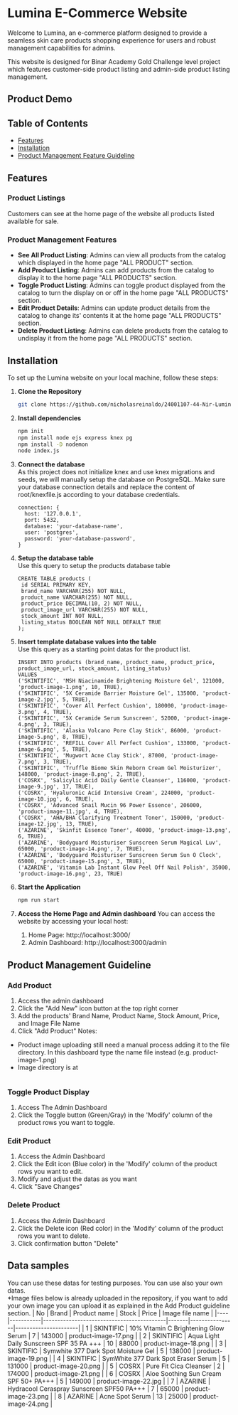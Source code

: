 # Lumina E-Commerce Website

Welcome to Lumina, an e-commerce platform designed to provide a seamless skin care products shopping experience for users and robust management capabilities for admins.

This website is designed for Binar Academy Gold Challenge level project which features customer-side product listing and admin-side product listing management.

## Product Demo

## Table of Contents

- [Features](#features)
- [Installation](#installation)
- [Product Management Feature Guideline](#product-guideline)

## Features

### Product Listings
Customers can see at the home page of the website all products listed available for sale.

### Product Management Features
- **See All Product Listing**: Admins can view all products from the catalog which displayed in the home page "ALL PRODUCT" section.
- **Add Product Listing**: Admins can add products from the catalog to display it to the home page "ALL PRODUCTS" section.
- **Toggle Product Listing**: Admins can toggle product displayed from the catalog to turn the display on or off in the home page "ALL PRODUCTS" section.
- **Edit Product Details**: Admins can update product details from the catalog to change its' contents it at the home page "ALL PRODUCTS" section.
- **Delete Product Listing**: Admins can delete products from the catalog to undisplay it from the home page "ALL PRODUCTS" section.

## Installation

To set up the Lumina website on your local machine, follow these steps:

1. **Clone the Repository**

   ```bash
   git clone https://github.com/nicholasreinaldo/24001107-44-Nir-Lumina-ChallengeGold

   ```

2. **Install dependencies**
   ```bash
   npm init
   npm install node ejs express knex pg
   npm install -D nodemon
   node index.js
   ```
3. **Connect the database**
   <br/>As this project does not initialize knex and use knex migrations and seeds, we will manually setup the database on PostgreSQL.
   Make sure your database connection  details and replace the content of root/knexfile.js according to your database credentials.  
   ``` 
   connection: {
     host: '127.0.0.1',
     port: 5432,
     database: 'your-database-name',
     user: 'postgres',
     password: 'your-database-password',
   }
4. **Setup the database table**
   <br/>Use this query to setup the products database table
   ```
   CREATE TABLE products (
    id SERIAL PRIMARY KEY,
    brand_name VARCHAR(255) NOT NULL,
    product_name VARCHAR(255) NOT NULL,
    product_price DECIMAL(10, 2) NOT NULL,
    product_image_url VARCHAR(255) NOT NULL,
    stock_amount INT NOT NULL,
    listing_status BOOLEAN NOT NULL DEFAULT TRUE
   );

6. **Insert template database values into the table**
   <br/>Use this query as a starting point datas for the product list.
   ```
   INSERT INTO products (brand_name, product_name, product_price, product_image_url, stock_amount, listing_status)
   VALUES 
   ('SKINTIFIC', 'MSH Niacinamide Brightening Moisture Gel', 121000, 'product-image-1.png', 10, TRUE),
   ('SKINTIFIC', '5X Ceramide Barrier Moisture Gel', 135000, 'product-image-2.jpg', 5, TRUE),
   ('SKINTIFIC', 'Cover All Perfect Cushion', 180000, 'product-image-3.png', 4, TRUE),
   ('SKINTIFIC', '5X Ceramide Serum Sunscreen', 52000, 'product-image-4.png', 3, TRUE),
   ('SKINTIFIC', 'Alaska Volcano Pore Clay Stick', 86000, 'product-image-5.png', 8, TRUE),
   ('SKINTIFIC', 'REFILL Cover All Perfect Cushion', 133000, 'product-image-6.png', 5, TRUE),
   ('SKINTIFIC', 'Mugwort Acne Clay Stick', 87000, 'product-image-7.png', 3, TRUE),
   ('SKINTIFIC', 'Truffle Biome Skin Reborn Cream Gel Moisturizer', 148000, 'product-image-8.png', 2, TRUE),
   ('COSRX', 'Salicylic Acid Daily Gentle Cleanser', 116000, 'product-image-9.jpg', 17, TRUE),
   ('COSRX', 'Hyaluronic Acid Intensive Cream', 224000, 'product-image-10.jpg', 6, TRUE),
   ('COSRX', 'Advanced Snail Mucin 96 Power Essence', 206000, 'product-image-11.jpg', 4, TRUE),
   ('COSRX', 'AHA/BHA Clarifying Treatment Toner', 150000, 'product-image-12.jpg', 13, TRUE),
   ('AZARINE', 'Skinfit Essence Toner', 40000, 'product-image-13.png', 6, TRUE),
   ('AZARINE', 'Bodyguard Moisturiser Sunscreen Serum Magical Luv', 65000, 'product-image-14.png', 7, TRUE),
   ('AZARINE', 'Bodyguard Moisturiser Sunscreen Serum Sun O Clock', 65000, 'product-image-15.png', 3, TRUE),
   ('AZARINE', 'Vitamin Lab Instant Glow Peel Off Nail Polish', 35000, 'product-image-16.png', 23, TRUE)

7. **Start the Application**
   ```bash
   npm run start
   ```
   
8. **Access the Home Page and Admin dashboard**
   You can access the website by accessing your local host:
   1. Home Page: http://localhost:3000/
   2. Admin Dashboard: http://localhost:3000/admin

## Product Management Guideline
### Add Product
1. Access the admin dashboard
2. Click the "Add New" icon button at the top right corner
3. Add the products' Brand Name, Product Name, Stock Amount, Price, and Image File Name
4. Click "Add Product"
Notes:
* Product image uploading still need a manual process adding it to the file directory. In this dashboard type the name file instead (e.g. product-image-1.png)
* Image directory is at
   ```root/client/assets/product-images

### Toggle Product Display
1. Access The Admin Dashboard
2. Click the Toggle button (Green/Gray) in the 'Modify' column of the product rows you want to toggle.

### Edit Product
1. Access the Admin Dashboard
2. Click the Edit icon (Blue color) in the 'Modify' column of the product rows you want to edit.
3. Modify and adjust the datas as you want
4. Click "Save Changes"

### Delete Product
1. Access the Admin Dashboard
2. Click the Delete icon (Red color) in the 'Modify' column of the product rows you want to delete.
3. Click confirmation button "Delete"
   
## Data samples
You can use these datas for testing purposes. You can use also your own datas.
<br/>*Image files below is already uploaded in the repository, if you want to add your own image you can upload it as explained in the Add Product guideline section.
| No | Brand     | Product name                              | Stock | Price          | Image file name      |
|----|-----------|-------------------------------------------|-------|----------------|----------------------|
| 1  | SKINTIFIC | 10% Vitamin C Brightening Glow Serum      | 7     |         143000 | product-image-17.png |
| 2  | SKINTIFIC | Aqua Light Daily Sunscreen SPF 35 PA +++  | 10    |          88000 | product-image-18.png |
| 3  | SKINTIFIC | Symwhite 377 Dark Spot Moisture Gel       | 5     |         138000 | product-image-19.png |
| 4  | SKINTIFIC | SymWhite 377 Dark Spot Eraser Serum       | 5     |         131000 | product-image-20.png |
| 5  | COSRX     | Pure Fit Cica Cleanser                    | 2     |         174000 | product-image-21.png |
| 6  | COSRX     | Aloe Soothing Sun Cream SPF 50+ PA+++     | 5     |         149000 | product-image-22.jpg |
| 7  | AZARINE   | Hydracool Ceraspray Sunscreen SPF50 PA+++ | 7     |          65000 | product-image-23.png |
| 8  | AZARINE   | Acne Spot Serum                           | 13    |          25000 | product-image-24.png |
